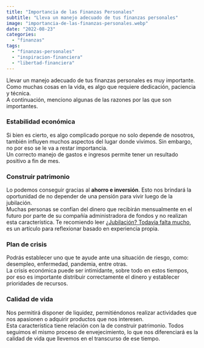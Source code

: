 ```yaml
---
title: "Importancia de las Finanzas Personales"
subtitle: "Lleva un manejo adecuado de tus finanzas personales"
image: "importancia-de-las-finanzas-personales.webp"
date: "2022-08-23"
categories: 
  - "finanzas"
tags: 
  - "finanzas-personales"
  - "inspiracion-financiera"
  - "libertad-financiera"
---
```


Llevar un manejo adecuado de tus finanzas personales es muy importante. Como muchas cosas en la vida, es algo que requiere dedicación, paciencia y técnica.  
A continuación, menciono algunas de las razones por las que son importantes.

### Estabilidad económica

Si bien es cierto, es algo complicado porque no solo depende de nosotros, también influyen muchos aspectos del lugar donde vivimos. Sin embargo, no por eso se le va a restar importancia.  
Un correcto manejo de gastos e ingresos permite tener un resultado positivo a fin de mes.

### Construir patrimonio

Lo podemos conseguir gracias al **ahorro e inversión**. Esto nos brindará la oportunidad de no depender de una pensión para vivir luego de la jubilación.  
Muchas personas se confían del dinero que recibirán mensualmente en el futuro por parte de su compañía administradora de fondos y no realizan esta característica. Te recomiendo leer [¿Jubilación? Todavía falta mucho](https://pasionporlasfinanzas.tvalverde.tech/posts/jubilacion-todavia-falta-mucho/), es un artículo para reflexionar basado en experiencia propia.

### Plan de crisis

Podrás establecer uno que te ayude ante una situación de riesgo, como: desempleo, enfermedad, pandemia, entre otras.  
La crisis económica puede ser intimidante, sobre todo en estos tiempos, por eso es importante distribuir correctamente el dinero y establecer prioridades de recursos.

### Calidad de vida

Nos permitirá disponer de liquidez, permitiéndonos realizar actividades que nos apasionen o adquirir productos que nos interesen.  
Esta característica tiene relación con la de construir patrimonio. Todos seguimos el mismo proceso de envejecimiento, lo que nos diferenciará es la calidad de vida que llevemos en el transcurso de ese tiempo.
